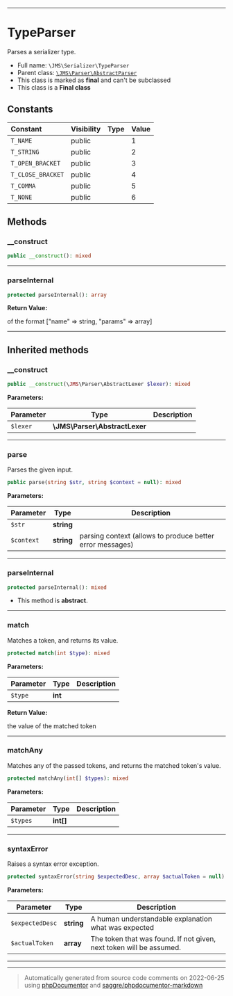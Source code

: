 ***

# TypeParser

Parses a serializer type.



* Full name: `\JMS\Serializer\TypeParser`
* Parent class: [`\JMS\Parser\AbstractParser`](../Parser/AbstractParser.md)
* This class is marked as **final** and can't be subclassed
* This class is a **Final class**


## Constants

| Constant | Visibility | Type | Value |
|:---------|:-----------|:-----|:------|
|`T_NAME`|public| |1|
|`T_STRING`|public| |2|
|`T_OPEN_BRACKET`|public| |3|
|`T_CLOSE_BRACKET`|public| |4|
|`T_COMMA`|public| |5|
|`T_NONE`|public| |6|


## Methods


### __construct



```php
public __construct(): mixed
```











***

### parseInternal



```php
protected parseInternal(): array
```









**Return Value:**

of the format ["name" => string, "params" => array]



***


## Inherited methods


### __construct



```php
public __construct(\JMS\Parser\AbstractLexer $lexer): mixed
```








**Parameters:**

| Parameter | Type | Description |
|-----------|------|-------------|
| `$lexer` | **\JMS\Parser\AbstractLexer** |  |




***

### parse

Parses the given input.

```php
public parse(string $str, string $context = null): mixed
```








**Parameters:**

| Parameter | Type | Description |
|-----------|------|-------------|
| `$str` | **string** |  |
| `$context` | **string** | parsing context (allows to produce better error messages) |




***

### parseInternal



```php
protected parseInternal(): mixed
```




* This method is **abstract**.






***

### match

Matches a token, and returns its value.

```php
protected match(int $type): mixed
```








**Parameters:**

| Parameter | Type | Description |
|-----------|------|-------------|
| `$type` | **int** |  |


**Return Value:**

the value of the matched token



***

### matchAny

Matches any of the passed tokens, and returns the matched token's value.

```php
protected matchAny(int[] $types): mixed
```








**Parameters:**

| Parameter | Type | Description |
|-----------|------|-------------|
| `$types` | **int[]** |  |




***

### syntaxError

Raises a syntax error exception.

```php
protected syntaxError(string $expectedDesc, array $actualToken = null): mixed
```








**Parameters:**

| Parameter | Type | Description |
|-----------|------|-------------|
| `$expectedDesc` | **string** | A human understandable explanation what was expected |
| `$actualToken` | **array** | The token that was found. If not given, next token will be assumed. |




***


***
> Automatically generated from source code comments on 2022-06-25 using [phpDocumentor](http://www.phpdoc.org/) and [saggre/phpdocumentor-markdown](https://github.com/Saggre/phpDocumentor-markdown)
